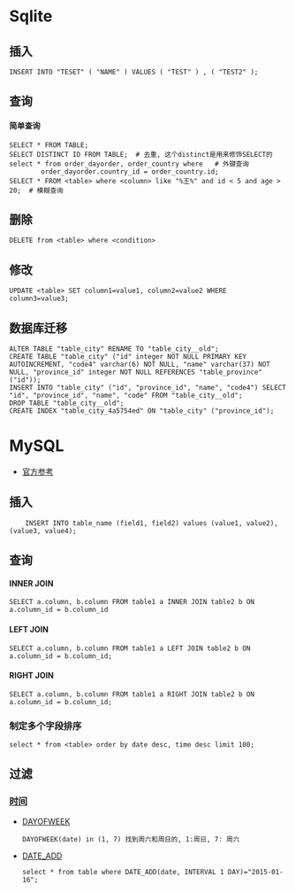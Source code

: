 # Sqlite
## 插入
    INSERT INTO "TESET" ( "NAME" ) VALUES ( "TEST" ) , ( "TEST2" );

## 查询
#### 简单查询
    SELECT * FROM TABLE;
    SELECT DISTINCT ID FROM TABLE;  # 去重, 这个distinct是用来修饰SELECT的
    select * from order_dayorder, order_country where   # 外键查询 
            order_dayorder.country_id = order_country.id;
    SELECT * FROM <table> where <column> like "%王%" and id < 5 and age > 20;  # 模糊查询

## 删除
    DELETE from <table> where <condition>

## 修改
    UPDATE <table> SET column1=value1, column2=value2 WHERE column3=value3;

## 数据库迁移
    ALTER TABLE "table_city" RENAME TO "table_city__old";
    CREATE TABLE "table_city" ("id" integer NOT NULL PRIMARY KEY AUTOINCREMENT, "code4" varchar(6) NOT NULL, "name" varchar(37) NOT NULL, "province_id" integer NOT NULL REFERENCES "table_province" ("id"));
    INSERT INTO "table_city" ("id", "province_id", "name", "code4") SELECT "id", "province_id", "name", "code" FROM "table_city__old";
    DROP TABLE "table_city__old";
    CREATE INDEX "table_city_4a5754ed" ON "table_city" ("province_id");

# MySQL
* [官方参考](https://dev.mysql.com/doc/refman/5.7/en/functions.html)

## 插入
```
    INSERT INTO table_name (field1, field2) values (value1, value2), (value3, value4);
```

## 查询
#### INNER JOIN
    SELECT a.column, b.column FROM table1 a INNER JOIN table2 b ON a.column_id = b.column_id

#### LEFT JOIN
    SELECT a.column, b.column FROM table1 a LEFT JOIN table2 b ON a.column_id = b.column_id;
#### RIGHT JOIN
    SELECT a.column, b.column FROM table1 a RIGHT JOIN table2 b ON a.column_id = b.column_id;
### 制定多个字段排序
    select * from <table> order by date desc, time desc limit 100;


## 过滤

### [时间](https://dev.mysql.com/doc/refman/5.7/en/date-and-time-functions.html)
* [DAYOFWEEK](https://dev.mysql.com/doc/refman/5.7/en/date-and-time-functions.html#function_dayofweek)
    ```
    DAYOFWEEK(date) in (1, 7) 找到周六和周日的, 1:周日, 7: 周六
    ```
* [DATE_ADD](https://dev.mysql.com/doc/refman/5.7/en/date-and-time-functions.html#function_date-add)
    ```
    select * from table where DATE_ADD(date, INTERVAL 1 DAY)="2015-01-16";
    ```
